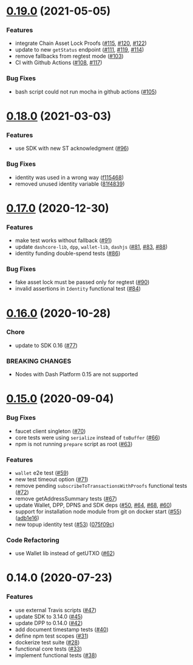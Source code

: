 # [0.19.0](https://github.com/dashevo/platform-test-suite/compare/v0.18.0...v0.19.0) (2021-05-05)


### Features

* integrate Chain Asset Lock Proofs ([#115](https://github.com/dashevo/platform-test-suite/issues/115), [#120](https://github.com/dashevo/platform-test-suite/issues/120), [#122](https://github.com/dashevo/platform-test-suite/issues/122))
* update to new `getStatus` endpoint ([#111](https://github.com/dashevo/platform-test-suite/issues/111), [#119](https://github.com/dashevo/platform-test-suite/issues/119), [#114](https://github.com/dashevo/platform-test-suite/issues/114))
* remove fallbacks from regtest mode ([#103](https://github.com/dashevo/platform-test-suite/issues/103))
* CI with Github Actions ([#108](https://github.com/dashevo/platform-test-suite/issues/108), [#117](https://github.com/dashevo/platform-test-suite/issues/117))


### Bug Fixes

* bash script could not run mocha in github actions ([#105](https://github.com/dashevo/platform-test-suite/issues/105))



# [0.18.0](https://github.com/dashevo/platform-test-suite/compare/v0.17.0...v0.18.0) (2021-03-03)


### Features

* use SDK with new ST acknowledgment ([#96](https://github.com/dashevo/platform-test-suite/pull/96))


### Bug Fixes

* identity was used in a wrong way ([f115468](https://github.com/dashevo/platform-test-suite/commit/f1154689e5a9c451a625a77c5b8c929e118a7fc6))
* removed unused identity variable ([81f4839](https://github.com/dashevo/platform-test-suite/commit/81f4839bc67a8fdcb0df6283dae3276a72c579d7))



# [0.17.0](https://github.com/dashevo/platform-test-suite/compare/v0.16.0...v0.17.0) (2020-12-30)


### Features

* make test works without fallback ([#91](https://github.com/dashevo/platform-test-suite/issues/91))
* update `dashcore-lib`, `dpp`, `wallet-lib`, `dashjs` ([#81](https://github.com/dashevo/platform-test-suite/issues/81), [#83](https://github.com/dashevo/platform-test-suite/issues/83), [#88](https://github.com/dashevo/platform-test-suite/issues/88))
* identity funding double-spend tests ([#86](https://github.com/dashevo/platform-test-suite/issues/86))


### Bug Fixes

* fake asset lock must be passed only for regtest ([#90](https://github.com/dashevo/platform-test-suite/issues/90))
* invalid assertions in `Identity` functional test ([#84](https://github.com/dashevo/platform-test-suite/issues/84))



# [0.16.0](https://github.com/dashevo/platform-test-suite/compare/v0.15.0...v0.16.0) (2020-10-28)


### Chore

* update to SDK 0.16 ([#77](https://github.com/dashevo/platform-test-suite/issues/77))


### BREAKING CHANGES

* Nodes with Dash Platform 0.15 are not supported



# [0.15.0](https://github.com/dashevo/platform-test-suite/compare/v0.14.0...v0.15.0) (2020-09-04)


### Bug Fixes

* faucet client singleton ([#70](https://github.com/dashevo/platform-test-suite/issues/70))
* core tests were using `serialize` instead of `toBuffer` ([#66](https://github.com/dashevo/platform-test-suite/issues/66))
* npm is not running `prepare` script as root ([#63](https://github.com/dashevo/platform-test-suite/issues/63))


### Features

* `wallet` e2e test ([#59](https://github.com/dashevo/platform-test-suite/issues/59))
* new test timeout option ([#71](https://github.com/dashevo/platform-test-suite/issues/71))
* remove pending `subscribeToTransactionsWithProofs` functional tests ([#72](https://github.com/dashevo/platform-test-suite/issues/72))
* remove getAddressSummary tests ([#67](https://github.com/dashevo/platform-test-suite/issues/67))
* update Wallet, DPP, DPNS and SDK deps ([#50](https://github.com/dashevo/platform-test-suite/issues/50), [#64](https://github.com/dashevo/platform-test-suite/issues/64), [#68](https://github.com/dashevo/platform-test-suite/issues/68), [#60](https://github.com/dashevo/platform-test-suite/issues/60))
* support for installation node module from git on docker start ([#55](https://github.com/dashevo/platform-test-suite/issues/55)) ([adb1e16](https://github.com/dashevo/platform-test-suite/commit/adb1e1672a0288672b2eaef0bf9effc9212b50ad))
* new topup identity test ([#53](https://github.com/dashevo/platform-test-suite/issues/53)) ([075f09c](https://github.com/dashevo/platform-test-suite/commit/075f09cb211fcda45aff2c75a2222e735f9eab49))


### Code Refactoring

* use Wallet lib instead of getUTXO ([#62](https://github.com/dashevo/platform-test-suite/issues/62))



# 0.14.0 (2020-07-23)


### Features

* use external Travis scripts ([#47](https://github.com/dashevo/platform-test-suite/issues/47))
* update SDK to 3.14.0 ([#45](https://github.com/dashevo/platform-test-suite/issues/45))
* update DPP to 0.14.0 ([#42](https://github.com/dashevo/platform-test-suite/issues/42))
* add document timestamp tests ([#40](https://github.com/dashevo/platform-test-suite/issues/40))
* define npm test scopes ([#31](https://github.com/dashevo/platform-test-suite/issues/31))
* dockerize test suite ([#28](https://github.com/dashevo/platform-test-suite/issues/28))
* functional core tests ([#33](https://github.com/dashevo/platform-test-suite/issues/33))
* implement functional tests ([#38](https://github.com/dashevo/platform-test-suite/issues/38))
